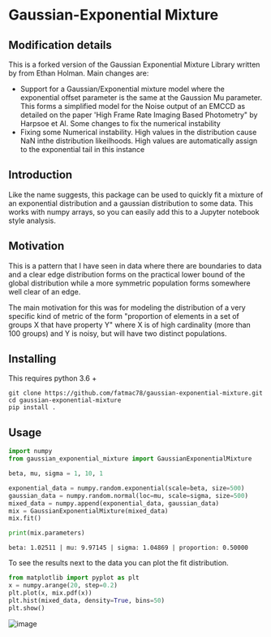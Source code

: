 # Gaussian-Exponential Mixture

## Modification details

This is a forked version of the Gaussian Exponential Mixture Library written by from Ethan Holman.  Main changes are:

* Support for a Gaussian/Exponential mixture model where the exponential offset parameter is the same at the Gaussion Mu parameter.  This forms a simplified model for the Noise output of an EMCCD as detailed on the paper 'High Frame Rate Imaging Based Photometry" by Harpsoe et Al. Some changes to fix the numerical instability
* Fixing some Numerical instability.  High values in the distribution cause NaN inthe distribution likeilhoods.  High values are automatically assign to the exponential tail in this instance  

## Introduction

Like the name suggests, this package can be used to quickly fit a mixture of an
exponential distribution and a gaussian distribution to some data. This works with
numpy arrays, so you can easily add this to a Jupyter notebook style analysis.

## Motivation

This is a pattern that I have seen in data where there are boundaries to data
and a clear edge distribution forms on the practical lower bound of the global
distribution while a more symmetric population forms somewhere well clear of an edge.

The main motivation for this was for modeling the distribution of a very specific
kind of metric of the form "proportion of elements in a set of groups X that have property Y"
where X is of high cardinality (more than 100 groups) and Y is noisy, but will have two distinct
populations.

## Installing

This requires python 3.6 +

```shell script
git clone https://github.com/fatmac78/gaussian-exponential-mixture.git
cd gaussian-exponential-mixture
pip install .
```

## Usage
```python
import numpy
from gaussian_exponential_mixture import GaussianExponentialMixture

beta, mu, sigma = 1, 10, 1

exponential_data = numpy.random.exponential(scale=beta, size=500)
gaussian_data = numpy.random.normal(loc=mu, scale=sigma, size=500)
mixed_data = numpy.append(exponential_data, gaussian_data)
mix = GaussianExponentialMixture(mixed_data)
mix.fit()

print(mix.parameters)
```

```
beta: 1.02511 | mu: 9.97145 | sigma: 1.04869 | proportion: 0.50000
```

To see the results next to the data you can plot the fit distribution.

```python
from matplotlib import pyplot as plt
x = numpy.arange(20, step=0.2)
plt.plot(x, mix.pdf(x))
plt.hist(mixed_data, density=True, bins=50)
plt.show()
```
![image](https://user-images.githubusercontent.com/19494792/67649025-ca927e00-f90d-11e9-8658-068148e893a6.png)
